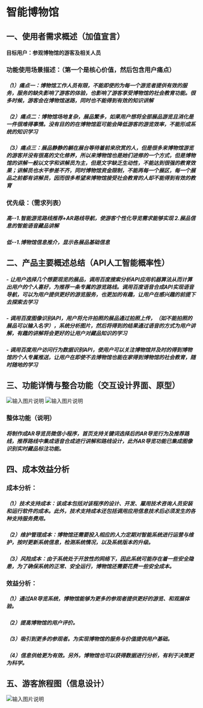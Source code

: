 # 智能博物馆
## 一、使用者需求概述（加值宣言）
#### 目标用户：参观博物馆的游客及相关人员
### 功能使用场景描述：（第一个是核心价值，然后包含用户痛点）
##### （1）痛点一：博物馆工作人员有限，不能即使的为每一个游览者提供有效的服务，服务的缺失影响了游客的体验，也影响了游客享受博物馆的社会教育功能。很多时候，游客会在博物馆迷路，同时也不能得到有效的知识讲解
##### （2）痛点二：博物馆场地复杂，展品繁多，如果用户想将全部展品游览且消化是一件很难得事情。没有目的的在博物馆逛可能会降低游客的游览效率，不能形成系统的知识学习
##### （3）痛点三：展品静静的躺在展台等待着前来欣赏的人，但是很多来博物馆游览的游客并没有很高的文化修养，所以来博物馆也是她们进修的一个方式，但是博物馆的讲解一般以文字和讲解员为主，但是文字缺乏生动性，不能达到很强的教育效果；讲解员也水平参差不齐，同时博物馆资金限制，不能再每一个展区，每一个展品之前都有讲解员，因而很多希望来博物馆接受社会教育的人却不能得到有效的教育
### 优先级：（需求列表）
##### 高--1.智能游览路线推荐+AR路线导航，使游客个性化导览需求能够实现  2.展品信息的智能语音藏品讲解
##### 低--1.博物馆信息推介，显示各展品基础信息


## 二、产品主要概述总结（API人工智能概率性）
##### - 让用户选择几个想要观览的展品，调用百度搜索分析API应用机器算法从而计算出用户的个人喜好，为推荐一条专属的游览路线。调用百度语音合成API实现语音导航，可以为用户提供更好的游览服务，也更加的有趣，让用户在感兴趣的前提下去探索去学习
##### - 调用百度图像识别API，用户将允许拍照的展品通过拍照上传，（如不能拍照的展品可以输入名字），系统分析图片，然后将得到的结果通过语音的方式为用户讲解，有趣的讲解将会更好的让用户对藏品知识的学习
##### - 调用百度用户访问行为数据识别API，使用户可以关注博物馆并及时的得到博物馆的个人专属推送，让用户在即使不去博物馆也能在家得到博物馆的社会教育，随时随地的学习


## 三、功能详情与整合功能（交互设计界面、原型）
![输入图片说明](https://images.gitee.com/uploads/images/2019/1113/101631_be88f9fe_1648161.png "屏幕截图.png")
![输入图片说明](https://images.gitee.com/uploads/images/2019/1113/101641_f680197d_1648161.png "屏幕截图.png")

### 整体功能（说明）
##### 将制作成AR导览员微信小程序，首页支持关键词选择后的AR导览行为及推荐路线，推荐路线中集成语音合成进行讲解和路线设计，此外AR导览功能已集成图像识别实时藏品标注功能。
## 四、成本效益分析
### 成本分析：
##### （1）技术支持成本：该成本包括对该程序的设计、开发、雇用技术咨询人员安装和运行软件的成本。此外，技术支持成本还包括调用应用信息技术后必须发生的各种支持服务费用。
##### （2）维护管理成本：博物馆还需要投入相应的人力定期对智能系统进行运营与维护，按时更新系统信息，检测系统情况，以及系统版本的升级。
##### （3）风险成本：由于系统处于开放性的网络下，因此系统可能存在着一些安全隐患，为了确保系统的正常、安全运行，博物馆还需要花费一些安全成本。
### 效益分析：
##### （1）通过AR导览系统，博物馆能够为更多的参观者提供更好的游览、和观展体验。
##### （2）提高博物馆的用户评价。
##### （3）吸引到更多的参观者。为实现博物馆的服务与价值提供用户基础。
##### （4）信息供给更为有效。另外，博物馆也可以获得数据进行分析，有利于决策更为科学。
## 五、游客旅程图（信息设计）
![输入图片说明](https://images.gitee.com/uploads/images/2019/1113/102035_bd5d2dad_1648161.png "屏幕截图.png")


